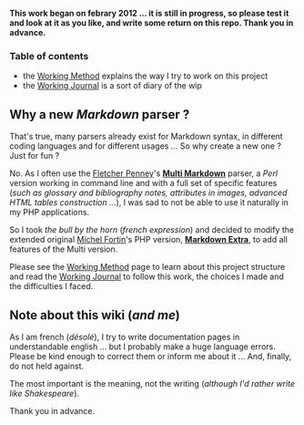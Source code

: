**This work began on febrary 2012 ... it is still in progress, so please test it and look at it as you like, and write some return on this repo. Thank you in advance.**

### Table of contents

-   the [Working Method](https://github.com/PieroWbmstr/Full_PHP_Markdown/wiki/Working-Method) explains the way I try to work on this project
-   the [Working Journal](https://github.com/PieroWbmstr/Full_PHP_Markdown/wiki/Working-Journal) is a sort of diary of the wip

## Why a new *Markdown* parser ?

That's true, many parsers already exist for Markdown syntax, in different coding languages and for different usages ... So why create a new one ? Just for fun ?

No. As I often use the [Fletcher Penney](http://fletcherpenney.net/)'s [**Multi Markdown**](http://fletcherpenney.net/multimarkdown/) parser, a *Perl* version working in command line and with a full set of specific features (*such as glossary and bibliography notes, attributes in images, advanced HTML tables construction ...*), I was sad to not be able to use it naturally in my PHP applications.

So I took *the bull by the horn* (*french expression*) and decided to modify the extended original [Michel Fortin](http://michelf.com/)'s PHP version, [**Markdown Extra**](http://michelf.com/projects/php-markdown/extra/), to add all features of the Multi version.

Please see the [Working Method](https://github.com/PieroWbmstr/Full_PHP_Markdown/wiki/Working-Method) page to learn about this project structure and read the [Working Journal](https://github.com/PieroWbmstr/Full_PHP_Markdown/wiki/Working-Journal) to follow this work, the choices I made and the difficulties I faced.

## Note about this wiki (*and me*)

As I am french (*désolé*), I try to write documentation pages in understandable english ... but I probably make a huge language errors. Please be kind enough to correct them or inform me about it ... And, finally, do not held against.

The most important is the meaning, not the writing (*although I'd rather write like Shakespeare*).

Thank you in advance.